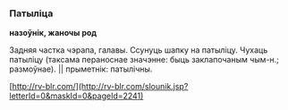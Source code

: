 ### Патыліца
**назоўнік, жаночы род**

Задняя частка чэрапа, галавы. Ссунуць шапку на патыліцу. Чухаць патыліцу (таксама пераноснае значэнне: быць заклапочаным чым-н.; размоўнае). || прыметнік: патылічны.

<a rel="author">[http://rv-blr.com/](http://rv-blr.com/slounik.jsp?letterId=0&maskId=0&pageId=2241)</a>
